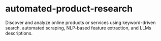 # automated-product-research
 

Discover and analyze online products or services using keyword-driven search, automated scraping, NLP-based feature extraction, and LLMs descriptions. 
